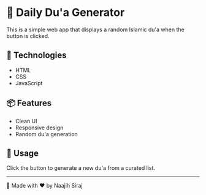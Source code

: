 # 🌙 Daily Du'a Generator

This is a simple web app that displays a random Islamic du'a when the button is clicked.

## 🔧 Technologies
- HTML
- CSS
- JavaScript

## 📦 Features
- Clean UI
- Responsive design
- Random du'a generation

## 📌 Usage
Click the button to generate a new du'a from a curated list.

---

🎉 Made with ❤️ by Naajih Siraj
